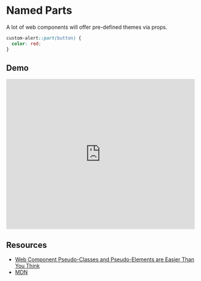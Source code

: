 # Named Parts

A lot of web components will offer pre-defined themes via props.

```css
custom-alert::part(button) {
  color: red;
}
```

## Demo

<iframe height="400" style="width: 100%;" scrolling="no" title="&lt;custom-alert&gt; css vars" src="https://codepen.io/davatron5000/embed/MWrXBjr?default-tab=html%2Cresult&theme-id=light" frameborder="no" loading="lazy" allowtransparency="true" allowfullscreen="true">
  See the Pen <a href="https://codepen.io/davatron5000/pen/MWrXBjr">
  &lt;custom-alert&gt; css vars</a> by Dave Rupert (<a href="https://codepen.io/davatron5000">@davatron5000</a>)
  on <a href="https://codepen.io">CodePen</a>.
</iframe>

## Resources

- [Web Component Pseudo-Classes and Pseudo-Elements are Easier Than You Think](https://css-tricks.com/web-component-pseudo-classes-and-pseudo-elements/)
- [MDN](https://developer.mozilla.org/en-US/docs/Web/CSS/::part)
